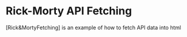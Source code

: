 # Rick-Morty API Fetching
[Rick&amp;MortyFetching] is an example of how to fetch API data into html
